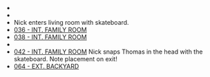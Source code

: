 * [](008-EXT.Neighborhood-Evening.md)
* [](009-EXT.Neighborhood-Evening.md)
* [](010-EXT.Driveway-Dusk--DEFERRED--.md)
Nick enters living room with skateboard.
* [036 - INT. FAMILY ROOM](036-INT.FamilyRoom.md)
* [038 - INT. FAMILY ROOM](038-INT.FamilyRoom.md)
* [](040-INT.FamilyRoom.md)
* [042 - INT. FAMILY ROOM](042-INT.FamilyRoom.md)
Nick snaps Thomas in the head with the skateboard. Note placement on exit!
* [064 - EXT. BACKYARD](064-EXT.Backyard.md)
